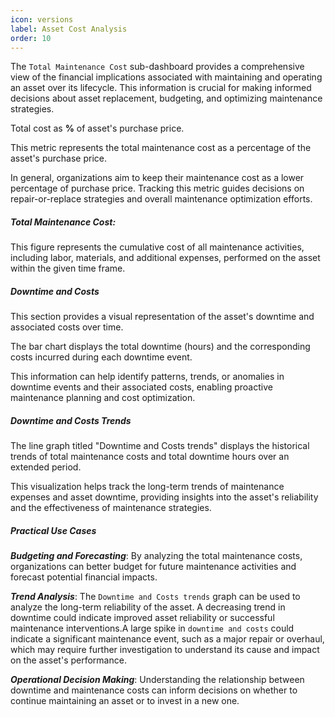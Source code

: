 ```yaml
---
icon: versions
label: Asset Cost Analysis
order: 10
---
```


The `Total Maintenance Cost` sub-dashboard provides a comprehensive view of the financial implications associated with maintaining and operating an asset over its lifecycle. This information is crucial for making informed decisions about asset replacement, budgeting, and optimizing maintenance strategies.

Total cost as **%** of asset's purchase price.

This metric represents the total maintenance cost as a percentage of the asset's purchase price.

In general, organizations aim to keep their maintenance cost as a lower percentage of purchase price. Tracking this metric guides decisions on repair-or-replace strategies and overall maintenance optimization efforts.

##### Total Maintenance Cost:

This figure represents the cumulative cost of all maintenance activities, including labor, materials, and additional expenses, performed on the asset within the given time frame.

##### Downtime and Costs
This section provides a visual representation of the asset's downtime and associated costs over time.

The bar chart displays the total downtime (hours) and the corresponding costs incurred during each downtime event.

This information can help identify patterns, trends, or anomalies in downtime events and their associated costs, enabling proactive maintenance planning and cost optimization.

##### Downtime and Costs Trends
The line graph titled "Downtime and Costs trends" displays the historical trends of total maintenance costs and total downtime hours over an extended period.

This visualization helps track the long-term trends of maintenance expenses and asset downtime, providing insights into the asset's reliability and the effectiveness of maintenance strategies.

##### Practical Use Cases
***Budgeting and Forecasting***:
By analyzing the total maintenance costs, organizations can better budget for future maintenance activities and forecast potential financial impacts.

***Trend Analysis***:
The `Downtime and Costs trends` graph can be used to analyze the long-term reliability of the asset. A decreasing trend in downtime could indicate improved asset reliability or successful maintenance interventions.A large spike in `downtime and costs` could indicate a significant maintenance event, such as a major repair or overhaul, which may require further investigation to understand its cause and impact on the asset's performance.

***Operational Decision Making***:
Understanding the relationship between downtime and maintenance costs can inform decisions on whether to continue maintaining an asset or to invest in a new one.